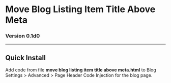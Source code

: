 # Move Blog Listing Item Title Above Meta

### Version 0.1d0

---

## Quick Install

Add code from file **move blog listing item title above meta.html** to Blog
Settings > Advanced > Page Header Code Injection for the blog page.

<!--

## Changes

&nbsp;&nbsp; **YYYY-MM-DD**

<p style="margin-left : 2em;">

  [enter description here]
  
  </p>

<p style="margin-left : 2em;">

  bumped version to vX
  
  </p>

-->
